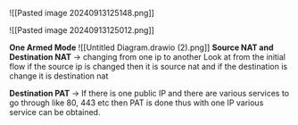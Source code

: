 ![[Pasted image 20240913125148.png]]

![[Pasted image 20240913125012.png]]


**One Armed Mode**
![[Untitled Diagram.drawio (2).png]]
**Source NAT and Destination NAT**
-> changing from one ip to another 
Look at from the initial flow if the source ip is changed then it is source nat 
and if the destination is change it is destination nat



**Destination PAT**
-> If there is one public IP and there are various services to go through like 80, 443 etc then PAT is done thus with one IP various service can be obtained.


